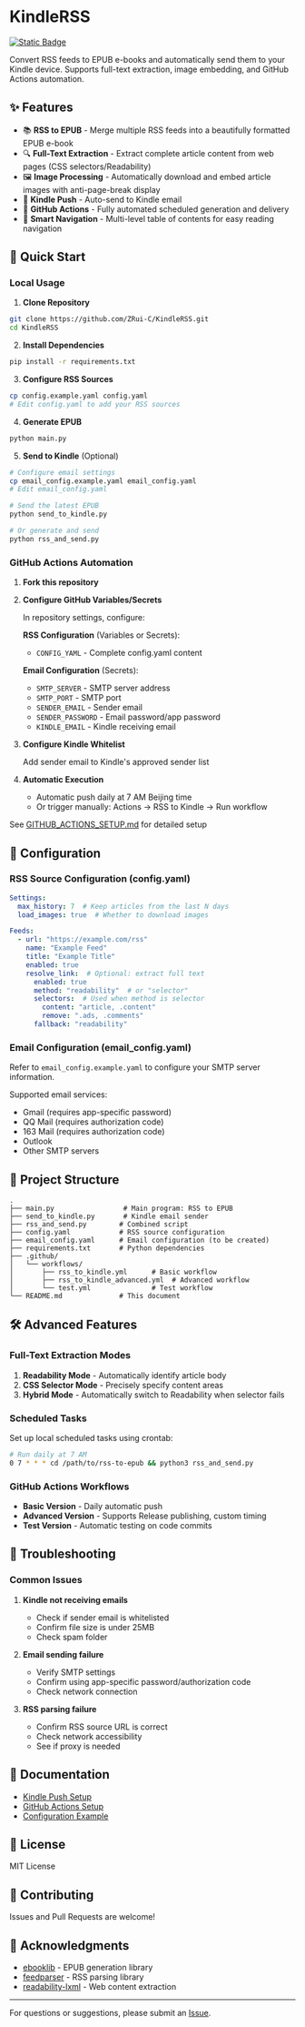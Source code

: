 # KindleRSS
[![Static Badge](https://img.shields.io/badge/Readme-中文-blue)](README_EN.md)

Convert RSS feeds to EPUB e-books and automatically send them to your Kindle device. Supports full-text extraction, image embedding, and GitHub Actions automation.

## ✨ Features

- 📚 **RSS to EPUB** - Merge multiple RSS feeds into a beautifully formatted EPUB e-book
- 🔍 **Full-Text Extraction** - Extract complete article content from web pages (CSS selectors/Readability)
- 🖼️ **Image Processing** - Automatically download and embed article images with anti-page-break display
- 📧 **Kindle Push** - Auto-send to Kindle email
- 🤖 **GitHub Actions** - Fully automated scheduled generation and delivery
- 📖 **Smart Navigation** - Multi-level table of contents for easy reading navigation

## 🚀 Quick Start

### Local Usage

1. **Clone Repository**
```bash
git clone https://github.com/ZRui-C/KindleRSS.git
cd KindleRSS
```

2. **Install Dependencies**
```bash
pip install -r requirements.txt
```

3. **Configure RSS Sources**
```bash
cp config.example.yaml config.yaml
# Edit config.yaml to add your RSS sources
```

4. **Generate EPUB**
```bash
python main.py
```

5. **Send to Kindle** (Optional)
```bash
# Configure email settings
cp email_config.example.yaml email_config.yaml
# Edit email_config.yaml

# Send the latest EPUB
python send_to_kindle.py

# Or generate and send
python rss_and_send.py
```

### GitHub Actions Automation

1. **Fork this repository**

2. **Configure GitHub Variables/Secrets**
   
   In repository settings, configure:
   
   **RSS Configuration** (Variables or Secrets):
   - `CONFIG_YAML` - Complete config.yaml content
   
   **Email Configuration** (Secrets):
   - `SMTP_SERVER` - SMTP server address
   - `SMTP_PORT` - SMTP port
   - `SENDER_EMAIL` - Sender email
   - `SENDER_PASSWORD` - Email password/app password
   - `KINDLE_EMAIL` - Kindle receiving email

3. **Configure Kindle Whitelist**
   
   Add sender email to Kindle's approved sender list

4. **Automatic Execution**
   
   - Automatic push daily at 7 AM Beijing time
   - Or trigger manually: Actions → RSS to Kindle → Run workflow

See [GITHUB_ACTIONS_SETUP.md](GITHUB_ACTIONS_SETUP.md) for detailed setup

## 📝 Configuration

### RSS Source Configuration (config.yaml)

```yaml
Settings:
  max_history: 7  # Keep articles from the last N days
  load_images: true  # Whether to download images

Feeds:
  - url: "https://example.com/rss"
    name: "Example Feed"
    title: "Example Title"
    enabled: true
    resolve_link:  # Optional: extract full text
      enabled: true
      method: "readability"  # or "selector"
      selectors:  # Used when method is selector
        content: "article, .content"
        remove: ".ads, .comments"
      fallback: "readability"
```

### Email Configuration (email_config.yaml)

Refer to `email_config.example.yaml` to configure your SMTP server information.

Supported email services:
- Gmail (requires app-specific password)
- QQ Mail (requires authorization code)
- 163 Mail (requires authorization code)
- Outlook
- Other SMTP servers

## 📂 Project Structure

```
.
├── main.py                 # Main program: RSS to EPUB
├── send_to_kindle.py       # Kindle email sender
├── rss_and_send.py        # Combined script
├── config.yaml            # RSS source configuration
├── email_config.yaml      # Email configuration (to be created)
├── requirements.txt       # Python dependencies
├── .github/
│   └── workflows/
│       ├── rss_to_kindle.yml      # Basic workflow
│       ├── rss_to_kindle_advanced.yml  # Advanced workflow
│       └── test.yml               # Test workflow
└── README.md              # This document
```

## 🛠️ Advanced Features

### Full-Text Extraction Modes

1. **Readability Mode** - Automatically identify article body
2. **CSS Selector Mode** - Precisely specify content areas
3. **Hybrid Mode** - Automatically switch to Readability when selector fails

### Scheduled Tasks

Set up local scheduled tasks using crontab:
```bash
# Run daily at 7 AM
0 7 * * * cd /path/to/rss-to-epub && python3 rss_and_send.py
```

### GitHub Actions Workflows

- **Basic Version** - Daily automatic push
- **Advanced Version** - Supports Release publishing, custom timing
- **Test Version** - Automatic testing on code commits

## 🔧 Troubleshooting

### Common Issues

1. **Kindle not receiving emails**
   - Check if sender email is whitelisted
   - Confirm file size is under 25MB
   - Check spam folder

2. **Email sending failure**
   - Verify SMTP settings
   - Confirm using app-specific password/authorization code
   - Check network connection

3. **RSS parsing failure**
   - Confirm RSS source URL is correct
   - Check network accessibility
   - See if proxy is needed

## 📖 Documentation

- [Kindle Push Setup](KINDLE_SETUP.md)
- [GitHub Actions Setup](GITHUB_ACTIONS_SETUP.md)
- [Configuration Example](config.example.yaml)

## 📄 License

MIT License

## 🤝 Contributing

Issues and Pull Requests are welcome!

## 🙏 Acknowledgments

- [ebooklib](https://github.com/aerkalov/ebooklib) - EPUB generation library
- [feedparser](https://github.com/kurtmckee/feedparser) - RSS parsing library
- [readability-lxml](https://github.com/buriy/python-readability) - Web content extraction

---

For questions or suggestions, please submit an [Issue](https://github.com/ZRui-C/KindleRSS/issues).